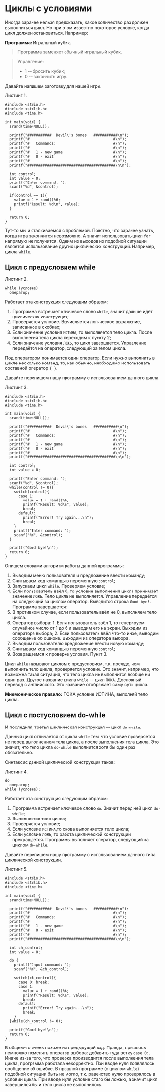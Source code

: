 # Циклы с условиями

Иногда заранее нельзя предсказать, какое количество раз должен выполниться цикл. Но при этом известно некоторое условие, когда цикл должен остановиться. Например:

**Программа:** Игральный кубик.
> Программа заменяет обычный игральный кубик.

> Управление:
>
> * 1 -- бросить кубик;
> * 0 -- закончить игру.

Давайте напишем заготовку для нашей игры.

Листинг 1.

```
#include <stdio.h>
#include <stdlib.h>
#include <time.h>

int main(void) {
  srand(time(NULL));

  printf("###########  Devil\'s bones   ###########\n");
  printf("#                                      #\n");
  printf("#   Commands:                          #\n");
  printf("#                                      #\n");
  printf("#   1 - new game                       #\n");
  printf("#   0 - exit                           #\n");
  printf("#                                      #\n");
  printf("########################################\n\n");

  int control;
  int value = 0;
  printf("Enter command: ");
  scanf("%d", &control);

  if(control == 1){
    value = 1 + rand()%6;
    printf("Result: %d\n", value);
  }

  return 0;
}
```

Тут-то мы и сталкиваемся с проблемой. Понятно, что заранее узнать, когда игра закончится невозможно. А значит использовать цикл `for` напрямую не получится. Одним из выходов из подобной ситуации является использование других циклических конструкций. Например, цикла `while`.

## Цикл с предусловием while

Листинг 2.

```
while (условие)
  оператор;
```

Работает эта конструкция следующим образом:

1. Программа встречает ключевое слово `while`, значит дальше идёт циклическая конструкция;
2. Проверяется условие. Вычисляется логическое выражение, записанное в скобках;
3. Если значение условия `ИСТИНА`, то выполняется тело цикла. После выполнения тела цикла переходим к пункту 2;
4. Если значение условия `ЛОЖЬ`, то цикл завершается. Управление передаётся на оператор, следующий за телом цикла.

Под оператором понимается один оператор. Если нужно выполнить в цикле несколько команд, то, как обычно, необходимо использовать составной оператор `{ }`.

Давайте перепишем нашу программу с использованием данного цикла.

Листинг 3.

```
#include <stdio.h>
#include <stdlib.h>
#include <time.h>

int main(void) {
  srand(time(NULL));

  printf("###########  Devil\'s bones   ###########\n");
  printf("#                                      #\n");
  printf("#   Commands:                          #\n");
  printf("#                                      #\n");
  printf("#   1 - new game                       #\n");
  printf("#   0 - exit                           #\n");
  printf("#                                      #\n");
  printf("########################################\n\n");

  int control;
  int value = 0;

  printf("Enter command: ");
  scanf("%d", &control);
  while(control != 0){
    switch(control){
      case 1:
        value = 1 + rand()%6;
        printf("Result: %d\n", value);
        break;
      default:
        printf("Error! Try again...\n");
        break;
    }
    printf("Enter command: ");
    scanf("%d", &control);
  }

  printf("Good bye!\n");
  return 0;
}
```

Опишем словами алгоритм работы данной программы:

1. Выводим меню пользователя и предложение ввести команду;
2. Считываем код команды в переменную `control`;
3. Запускаем цикл `while`. Проверяем условие;
4. Если пользователь ввёл 0, то условие выполнения цикла принимает значение `ЛОЖЬ`. Тело цикла не выполняется. Управление передаётся на следующий за циклом оператор. Выводится строка `Good bye!`. Программа завершается;
5. В противном случае, если пользователь ввёл не 0, выполняем тело цикла.
  1. Оператор выбора:
    1. Если пользователь ввёл 1, то генерируем случайное число от 1 до 6 и выводим его на экран. Выходим из оператора выбора;
    2. Если пользователь ввёл что-то иное, выводим сообщение об ошибке. Выходим из оператора выбора.
  2. Выводим пользователю предложение ввести новую команду;
  3. Считываем код команды в переменную `control`;
  4. Возвращаемся к проверке условия. Пункт 3.

Цикл `while` называют циклом с предусловием, т.к. прежде, чем выполнить тело цикла, проверяется условие. Это значит, например, что возможна такая ситуация, что тело цикла не выполнится вообще ни один раз. Другое название цикла `while` -- цикл `ПОКА`. Дословный перевод с английского. Это название отображает саму суть цикла.

**Мнемоническое правило:** ПОКА условие ИСТИНА, выполняй тело цикла.

## Цикл с постусловием do-while
И последняя, третья циклическая конструкция -- цикл `do-while`.

Данный цикл отличается от цикла `while` тем, что условие проверяется не перед выполнением тела цикла, а после выполнения тела цикла. Это значит, что тело цикла `do-while` выполнится хотя бы один раз обязательно.

Синтаксис данной циклической конструкции таков:

Листинг 4.

```
do
  оператор;
while (условие);
```

Работает эта конструкция следующим образом:

1. Программа встречает ключевое слово `do`. Значит перед ней цикл `do-while`;
2. Выполняется тело цикла;
3. Проверяется условие;
4. Если условие `ИСТИНА`,то снова выполняется тело цикла;
5. Если условие `ЛОЖЬ`, то работа циклической конструкции прекращается. Программы выполняет оператор, следующий за циклом `do-while`.

Давайте перепишем нашу программу с использованием данного типа циклической конструкции.

Листинг 5.

```
#include <stdio.h>
#include <stdlib.h>
#include <time.h>

int main(void) {
  srand(time(NULL));

  printf("###########  Devil\'s bones   ###########\n");
  printf("#                                      #\n");
  printf("#   Commands:                          #\n");
  printf("#                                      #\n");
  printf("#   1 - new game                       #\n");
  printf("#   0 - exit                           #\n");
  printf("#                                      #\n");
  printf("########################################\n\n");

  int ch_control;
  int value = 0;

  do {
    printf("Input command: ");
    scanf("%d", &ch_control);

    switch(ch_control){
      case 0: break;
      case 1:
        value = 1 + rand()%6;
        printf("Result: %d\n", value);
        break;
      default:
        printf("Error! Try again...\n");
        break;
    }
  }while(ch_control != 0);

  printf("Good bye!\n");
  return 0;
}
```

В общем-то очень похоже на предыдущий код. Правда, пришлось немножко поменять оператор выбора: добавить туда ветку `case 0:`. Иначе из-за того, что проверка производится после выполнения тела цикла, программа работала некорректно. При вводе нуля появлялось сообщение об ошибке. В прошлой программе (с циклом `while`) подобной ситуации быть не могло, т.к. равенство нулю проверялось в условии цикла. При вводе нуля условие стало бы ложью, а значит цикл завершился бы и тело цикла не выполнилось.
